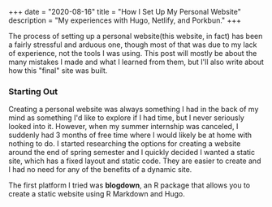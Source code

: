 +++
date = "2020-08-16"
title = "How I Set Up My Personal Website"
description = "My experiences with Hugo, Netlify, and Porkbun."
+++

The process of setting up a personal website(this website, in fact) has been a fairly stressful and arduous one, though most of that was due to my lack of experience, not the tools I was using. This post will mostly be about the many mistakes I made and what I learned from them, but I'll also write about how this "final" site was built. 

### Starting Out

Creating a personal website was always something I had in the back of my mind as something I'd like to explore if I had time, but I never seriously looked into it. However, when my summer internship was canceled, I suddenly had 3 months of free time where I would likely be at home with nothing to do. I started researching the options for creating a website around the end of spring semester and I quickly decided I wanted a static site, which has a fixed layout and static code. They are easier to create and I had no need for any of the benefits of a dynamic site. 

The first platform I tried was <b>blogdown</b>, an R package that allows you to create a static website using R Markdown and Hugo. 